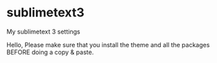# sublimetext3
My sublimetext 3 settings

Hello,
Please make sure that you install the theme and all the packages BEFORE doing a copy & paste.
